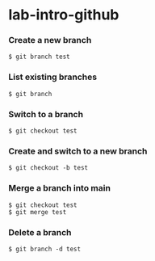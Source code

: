# lab-intro-github
### Create a new branch
```
$ git branch test
```
### List existing branches
```
$ git branch
```

### Switch to a branch
```
$ git checkout test
```

### Create and switch to a new branch
```
$ git checkout -b test
```

### Merge a branch into main
```
$ git checkout test
$ git merge test
```

### Delete a branch 
```
$ git branch -d test
```